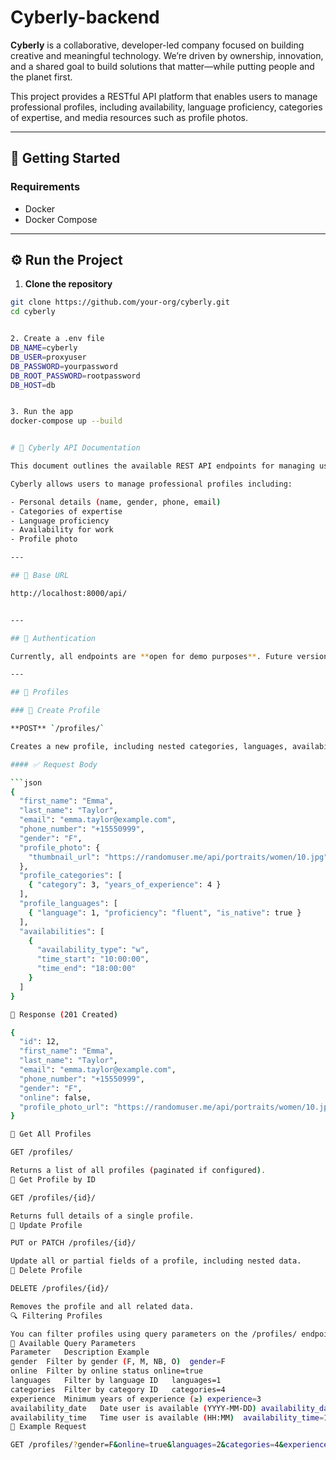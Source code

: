 # Cyberly-backend

**Cyberly** is a collaborative, developer-led company focused on building creative and meaningful technology. We’re driven by ownership, innovation, and a shared goal to build solutions that matter—while putting people and the planet first.

This project provides a RESTful API platform that enables users to manage professional profiles, including availability, language proficiency, categories of expertise, and media resources such as profile photos.

---

## 🚀 Getting Started

### Requirements

- Docker
- Docker Compose

---

## ⚙️ Run the Project

1. **Clone the repository**

```bash
git clone https://github.com/your-org/cyberly.git
cd cyberly


2. Create a .env file
DB_NAME=cyberly
DB_USER=proxyuser
DB_PASSWORD=yourpassword
DB_ROOT_PASSWORD=rootpassword
DB_HOST=db


3. Run the app
docker-compose up --build


# 📘 Cyberly API Documentation

This document outlines the available REST API endpoints for managing user profiles on Cyberly.

Cyberly allows users to manage professional profiles including:

- Personal details (name, gender, phone, email)
- Categories of expertise
- Language proficiency
- Availability for work
- Profile photo

---

## 🔐 Base URL

http://localhost:8000/api/


---

## 🔄 Authentication

Currently, all endpoints are **open for demo purposes**. Future versions will require token-based authentication.

---

## 📇 Profiles

### 🔹 Create Profile

**POST** `/profiles/`

Creates a new profile, including nested categories, languages, availabilities, and profile photo.

#### ✅ Request Body

```json
{
  "first_name": "Emma",
  "last_name": "Taylor",
  "email": "emma.taylor@example.com",
  "phone_number": "+15550999",
  "gender": "F",
  "profile_photo": {
    "thumbnail_url": "https://randomuser.me/api/portraits/women/10.jpg"
  },
  "profile_categories": [
    { "category": 3, "years_of_experience": 4 }
  ],
  "profile_languages": [
    { "language": 1, "proficiency": "fluent", "is_native": true }
  ],
  "availabilities": [
    {
      "availability_type": "w",
      "time_start": "10:00:00",
      "time_end": "18:00:00"
    }
  ]
}

🔁 Response (201 Created)

{
  "id": 12,
  "first_name": "Emma",
  "last_name": "Taylor",
  "email": "emma.taylor@example.com",
  "phone_number": "+15550999",
  "gender": "F",
  "online": false,
  "profile_photo_url": "https://randomuser.me/api/portraits/women/10.jpg"
}

🔹 Get All Profiles

GET /profiles/

Returns a list of all profiles (paginated if configured).
🔹 Get Profile by ID

GET /profiles/{id}/

Returns full details of a single profile.
🔹 Update Profile

PUT or PATCH /profiles/{id}/

Update all or partial fields of a profile, including nested data.
🔹 Delete Profile

DELETE /profiles/{id}/

Removes the profile and all related data.
🔍 Filtering Profiles

You can filter profiles using query parameters on the /profiles/ endpoint.
🧾 Available Query Parameters
Parameter	Description	Example
gender	Filter by gender (F, M, NB, O)	gender=F
online	Filter by online status	online=true
languages	Filter by language ID	languages=1
categories	Filter by category ID	categories=4
experience	Minimum years of experience (≥)	experience=3
availability_date	Date user is available (YYYY-MM-DD)	availability_date=2025-06-01
availability_time	Time user is available (HH:MM)	availability_time=14:00
🧪 Example Request

GET /profiles/?gender=F&online=true&languages=2&categories=4&experience=2&availability_time=16:00

